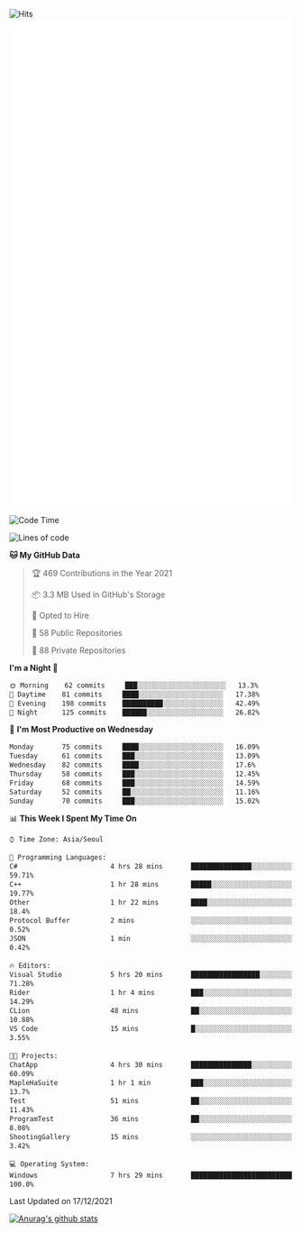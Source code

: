![Hits](https://hits.seeyoufarm.com/api/count/incr/badge.svg?url=https%3A%2F%2Fgithub.com%2Fkokose1234&count_bg=%2379C83D&title_bg=%23555555&icon=apple.svg&icon_color=%23E7E7E7&title=hits&edge_flat=false)
<br/>
![Metrics](https://github.com/kokose1234/kokose1234/blob/main/github-metrics.svg)

<!--START_SECTION:waka-->
![Code Time](http://img.shields.io/badge/Code%20Time-344%20hrs%2021%20mins-blue)

![Lines of code](https://img.shields.io/badge/From%20Hello%20World%20I%27ve%20Written-8%20Million%20lines%20of%20code-blue)

**🐱 My GitHub Data** 

> 🏆 469 Contributions in the Year 2021
 > 
> 📦 3.3 MB Used in GitHub's Storage 
 > 
> 💼 Opted to Hire
 > 
> 📜 58 Public Repositories 
 > 
> 🔑 88 Private Repositories  
 > 
**I'm a Night 🦉** 

```text
🌞 Morning    62 commits     ███░░░░░░░░░░░░░░░░░░░░░░   13.3% 
🌆 Daytime    81 commits     ████░░░░░░░░░░░░░░░░░░░░░   17.38% 
🌃 Evening    198 commits    ██████████░░░░░░░░░░░░░░░   42.49% 
🌙 Night      125 commits    ██████░░░░░░░░░░░░░░░░░░░   26.82%

```
📅 **I'm Most Productive on Wednesday** 

```text
Monday       75 commits     ████░░░░░░░░░░░░░░░░░░░░░   16.09% 
Tuesday      61 commits     ███░░░░░░░░░░░░░░░░░░░░░░   13.09% 
Wednesday    82 commits     ████░░░░░░░░░░░░░░░░░░░░░   17.6% 
Thursday     58 commits     ███░░░░░░░░░░░░░░░░░░░░░░   12.45% 
Friday       68 commits     ███░░░░░░░░░░░░░░░░░░░░░░   14.59% 
Saturday     52 commits     ██░░░░░░░░░░░░░░░░░░░░░░░   11.16% 
Sunday       70 commits     ███░░░░░░░░░░░░░░░░░░░░░░   15.02%

```


📊 **This Week I Spent My Time On** 

```text
⌚︎ Time Zone: Asia/Seoul

💬 Programming Languages: 
C#                       4 hrs 28 mins       ███████████████░░░░░░░░░░   59.71% 
C++                      1 hr 28 mins        █████░░░░░░░░░░░░░░░░░░░░   19.77% 
Other                    1 hr 22 mins        ████░░░░░░░░░░░░░░░░░░░░░   18.4% 
Protocol Buffer          2 mins              ░░░░░░░░░░░░░░░░░░░░░░░░░   0.52% 
JSON                     1 min               ░░░░░░░░░░░░░░░░░░░░░░░░░   0.42%

🔥 Editors: 
Visual Studio            5 hrs 20 mins       █████████████████░░░░░░░░   71.28% 
Rider                    1 hr 4 mins         ███░░░░░░░░░░░░░░░░░░░░░░   14.29% 
CLion                    48 mins             ██░░░░░░░░░░░░░░░░░░░░░░░   10.88% 
VS Code                  15 mins             █░░░░░░░░░░░░░░░░░░░░░░░░   3.55%

🐱‍💻 Projects: 
ChatApp                  4 hrs 30 mins       ███████████████░░░░░░░░░░   60.09% 
MapleHaSuite             1 hr 1 min          ███░░░░░░░░░░░░░░░░░░░░░░   13.7% 
Test                     51 mins             ██░░░░░░░░░░░░░░░░░░░░░░░   11.43% 
ProgramTest              36 mins             ██░░░░░░░░░░░░░░░░░░░░░░░   8.08% 
ShootingGallery          15 mins             ░░░░░░░░░░░░░░░░░░░░░░░░░   3.42%

💻 Operating System: 
Windows                  7 hrs 29 mins       █████████████████████████   100.0%

```


 Last Updated on 17/12/2021
<!--END_SECTION:waka-->

[![Anurag's github stats](https://github-readme-stats.vercel.app/api?username=kokose1234&theme=dracula)](https://github.com/anuraghazra/github-readme-stats)



	
